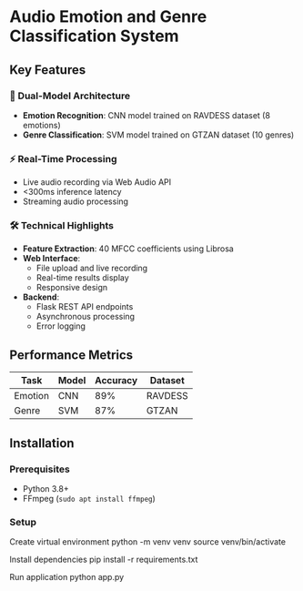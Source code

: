 # Audio Emotion and Genre Classification System
## Key Features
### 🧠 Dual-Model Architecture
- **Emotion Recognition**: CNN model trained on RAVDESS dataset (8 emotions)
- **Genre Classification**: SVM model trained on GTZAN dataset (10 genres)

### ⚡ Real-Time Processing
- Live audio recording via Web Audio API
- <300ms inference latency
- Streaming audio processing

### 🛠️ Technical Highlights
- **Feature Extraction**: 40 MFCC coefficients using Librosa
- **Web Interface**: 
  - File upload and live recording
  - Real-time results display
  - Responsive design
- **Backend**: 
  - Flask REST API endpoints
  - Asynchronous processing
  - Error logging

## Performance Metrics
| Task        | Model   | Accuracy | Dataset     |
|-------------|---------|----------|-------------|
| Emotion     | CNN     | 89%      | RAVDESS     |
| Genre       | SVM     | 87%      | GTZAN       |

## Installation

### Prerequisites
- Python 3.8+
- FFmpeg (`sudo apt install ffmpeg`)

### Setup

Create virtual environment
python -m venv venv
source venv/bin/activate

Install dependencies
pip install -r requirements.txt

Run application
python app.py



